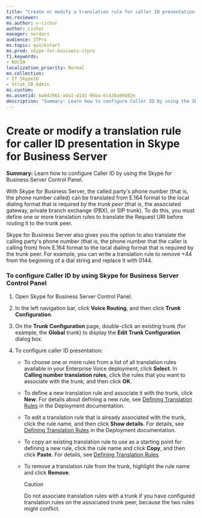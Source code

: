 ```yaml
---
title: "Create or modify a translation rule for caller ID presentation in Skype for Business Server"
ms.reviewer: 
ms.author: v-cichur
author: cichur
manager: serdars
audience: ITPro
ms.topic: quickstart
ms.prod: skype-for-business-itpro
f1.keywords:
- NOCSH
localization_priority: Normal
ms.collection:
- IT_Skype16
- Strat_SB_Admin
ms.custom:
ms.assetid: 6a643961-a0a1-41d1-96ba-6c428a89d82e
description: "Summary: Learn how to configure Caller ID by using the Skype for Business Server Control Panel."
---
```


# Create or modify a translation rule for caller ID presentation in Skype for Business Server

**Summary:** Learn how to configure Caller ID by using the Skype for Business Server Control Panel.

With Skype for Business Server, the called party's phone number (that is, the phone number called) can be translated from E.164 format to the local dialing format that is required by the  _trunk peer_ (that is, the associated gateway, private branch exchange (PBX), or SIP trunk). To do this, you must define one or more translation rules to translate the Request URI before routing it to the trunk peer.

Skype for Business Server also gives you the option to also translate the calling party's phone number (that is, the phone number that the caller is calling from) from E.164 format to the local dialing format that is required by the trunk peer. For example, you can write a translation rule to remove +44 from the beginning of a dial string and replace it with 0144.

### To configure Caller ID by using Skype for Business Server Control Panel

1. Open Skype for Business Server Control Panel.

2. In the left navigation bar, click **Voice Routing**, and then click **Trunk Configuration**.

3. On the **Trunk Configuration** page, double-click an existing trunk (for example, the **Global** trunk) to display the **Edit Trunk Configuration** dialog box.

4. To configure caller ID presentation:

   - To choose one or more rules from a list of all translation rules available in your Enterprise Voice deployment, click **Select**. In **Calling number translation rules**, click the rules that you want to associate with the trunk, and then click **OK**.

   - To define a new translation rule and associate it with the trunk, click **New**. For details about defining a new rule, see  [Defining Translation Rules](https://technet.microsoft.com/library/4f6b975a-77e6-474c-9171-b139d84138c2.aspx) in the Deployment documentation.

   - To edit a translation rule that is already associated with the trunk, click the rule name, and then click **Show details**. For details, see [Defining Translation Rules](https://technet.microsoft.com/library/4f6b975a-77e6-474c-9171-b139d84138c2.aspx) in the Deployment documentation.

   - To copy an existing translation rule to use as a starting point for defining a new rule, click the rule name and click **Copy**, and then click **Paste**. For details, see [Defining Translation Rules](https://technet.microsoft.com/library/4f6b975a-77e6-474c-9171-b139d84138c2.aspx).

   - To remove a translation rule from the trunk, highlight the rule name and click **Remove**.

     > [!CAUTION]
     > Do not associate translation rules with a trunk if you have configured translation rules on the associated trunk peer, because the two rules might conflict.


